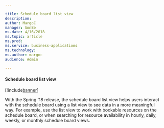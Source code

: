 ```yaml
---

title: Schedule board list view
description: 
author: MargoC
manager: AnnBe
ms.date: 4/16/2018
ms.topic: article
ms.prod: 
ms.service: business-applications
ms.technology: 
ms.author: margoc
audience: Admin

---
```

#### Schedule board list view

[!include[banner](../../includes/banner.md)]




With the Spring ’18 release, the schedule board list view helps users interact
with the schedule board using a list view to see data in a more meaningful way.
For example, use the list view to work with bookable resources on the schedule
board, or when searching for resource availability in hourly, daily, weekly, or
monthly schedule board views.
